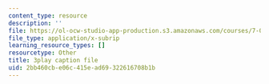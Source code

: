 ```yaml
---
content_type: resource
description: ''
file: https://ol-ocw-studio-app-production.s3.amazonaws.com/courses/7-016-introductory-biology-fall-2018/2bb460cbe06c415ead69322616708b1b_L4tEwAsVW0I.srt
file_type: application/x-subrip
learning_resource_types: []
resourcetype: Other
title: 3play caption file
uid: 2bb460cb-e06c-415e-ad69-322616708b1b
---
```

